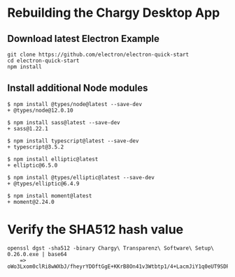 # Rebuilding the Chargy Desktop App

## Download latest Electron Example
```
git clone https://github.com/electron/electron-quick-start
cd electron-quick-start
npm install
```

## Install additional Node modules
```
$ npm install @types/node@latest --save-dev
+ @types/node@12.0.10

$ npm install sass@latest --save-dev
+ sass@1.22.1

$ npm install typescript@latest --save-dev
+ typescript@3.5.2

$ npm install elliptic@latest
+ elliptic@6.5.0

$ npm install @types/elliptic@latest --save-dev
+ @types/elliptic@6.4.9

$ npm install moment@latest
+ moment@2.24.0
```






# Verify the SHA512 hash value
```
openssl dgst -sha512 -binary Chargy\ Transparenz\ Software\ Setup\ 0.26.0.exe | base64
    => oWo3Lxom0clRi8wWXbJ/fheyrYDOftGgE+KKrB8On41v3Wtbtp1/4+LacmJiY1q0eUT9SDP9OMy5HZGd8pwGgg==
```
